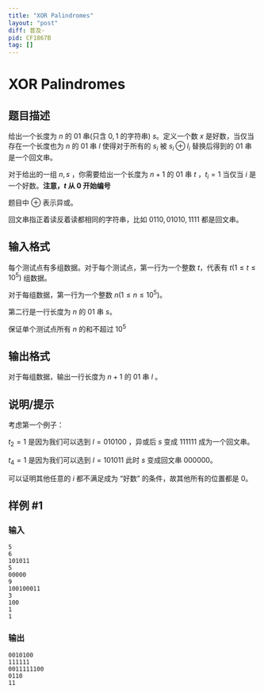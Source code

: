```yaml
---
title: "XOR Palindromes"
layout: "post"
diff: 普及-
pid: CF1867B
tag: []
---
```


# XOR Palindromes

## 题目描述

给出一个长度为 $n$ 的 $01$ 串(只含 $0,1$ 的字符串) $s$。定义一个数 $x$ 是好数，当仅当存在一个长度也为 $n$ 的 $01$ 串 $l$ 使得对于所有的 $s_i$ 被 $s_i\oplus l_i$ 替换后得到的 $01$ 串是一个回文串。

对于给出的一组 $n,s$ ，你需要给出一个长度为 $n+1$ 的 $01$ 串 $t$ ，$t_i=1$ 当仅当 $i$ 是一个好数。**注意，$t$ 从 $0$ 开始编号**

题目中 $\oplus$ 表示异或。

回文串指正着读反着读都相同的字符串，比如 $0110,01010,1111$ 都是回文串。

## 输入格式

每个测试点有多组数据。对于每个测试点，第一行为一个整数 $t$，代表有 $t (1\leq t\leq 10^5)$ 组数据。

对于每组数据，第一行为一个整数 $n (1 \leq n\leq 10^5)$。

第二行是一行长度为 $n$ 的 $01$ 串 $s$。

保证单个测试点所有 $n$ 的和不超过 $10^5$

## 输出格式

对于每组数据，输出一行长度为 $n+1$ 的 $01$ 串 $l$ 。

## 说明/提示

考虑第一个例子：

 $t_2=1$ 是因为我们可以选到 $l=010100$ ，异或后 $s$ 变成 $111111$ 成为一个回文串。
 
 $t_4=1$ 是因为我们可以选到 $l=101011$ 此时 $s$ 变成回文串 $000000$。
 
 可以证明其他任意的 $i$ 都不满足成为 “好数” 的条件，故其他所有的位置都是 $0$。

## 样例 #1

### 输入

```
5
6
101011
5
00000
9
100100011
3
100
1
1
```

### 输出

```
0010100
111111
0011111100
0110
11
```

